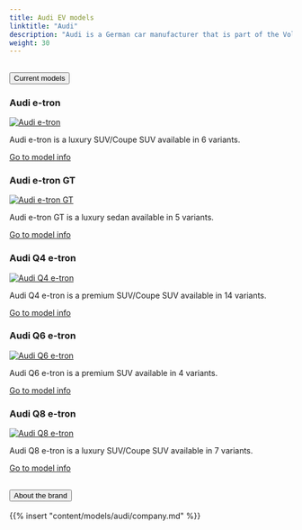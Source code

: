 ```yaml
---
title: Audi EV models
linktitle: "Audi"
description: "Audi is a German car manufacturer that is part of the Volkswagen Group. It is known for its premium and sporty vehicles, as well as its slogan 'Vorsprung durch Technik', which means 'Progress through Technology'."
weight: 30
---
```

<!-- markdownlint-disable MD033 -->
<!-- markdownlint-disable MD010 -->


<div class="accordion" id="accordionPanelsStayOpenExample">
    <div class="accordion-item">
        <h2 class="accordion-header">
            <button class="accordion-button" type="button" data-bs-toggle="collapse" data-bs-target="#panelsStayOpen-collapseOne" aria-expanded="true" aria-controls="panelsStayOpen-collapseOne">
                        Current models
            </button>
        </h2>
        <div id="panelsStayOpen-collapseOne" class="accordion-collapse collapse show">
            <div class="accordion-body">
    <div class="container p-3 mb-4 bg-body-tertiary rounded border">
        <h3>Audi e-tron</h3>
        <div class="row">
            <div class="col col-12 col-md-6">
                <a href="e-tron">
                    <img src="https://media.evkx.net/multimedia/models/audi/e-tron/e-tron_s/main_1_st.jpg" class="img-fluid" alt="Audi e-tron" >
                </a>
            </div>
            <div class="col col-12 col-md-6"><p>
Audi e-tron is a luxury SUV/Coupe SUV available in 6 variants.
</p>
	<a href="e-tron/" class="btn btn-outline-primary" role="button">Go to model info</a>
		</div>
	</div>
</div>
    <div class="container p-3 mb-4 bg-body-tertiary rounded border">
        <h3>Audi e-tron GT</h3>
        <div class="row">
            <div class="col col-12 col-md-6">
                <a href="e-tron_gt">
                    <img src="https://media.evkx.net/multimedia/models/audi/e-tron_gt/e-tron_gt/main_1_st.jpg" class="img-fluid" alt="Audi e-tron GT" >
                </a>
            </div>
            <div class="col col-12 col-md-6"><p>
Audi e-tron GT is a luxury sedan available in 5 variants.
</p>
	<a href="e-tron_gt/" class="btn btn-outline-primary" role="button">Go to model info</a>
		</div>
	</div>
</div>
    <div class="container p-3 mb-4 bg-body-tertiary rounded border">
        <h3>Audi Q4 e-tron</h3>
        <div class="row">
            <div class="col col-12 col-md-6">
                <a href="q4_e-tron">
                    <img src="https://media.evkx.net/multimedia/models/audi/q4_e-tron/q4_sportback_50_e-tron_quattro/main_1_st.jpg" class="img-fluid" alt="Audi Q4 e-tron" >
                </a>
            </div>
            <div class="col col-12 col-md-6"><p>
Audi Q4 e-tron is a premium SUV/Coupe SUV available in 14 variants.
</p>
	<a href="q4_e-tron/" class="btn btn-outline-primary" role="button">Go to model info</a>
		</div>
	</div>
</div>
    <div class="container p-3 mb-4 bg-body-tertiary rounded border">
        <h3>Audi Q6 e-tron</h3>
        <div class="row">
            <div class="col col-12 col-md-6">
                <a href="q6_e-tron">
                    <img src="https://media.evkx.net/multimedia/models/audi/q6_e-tron/q6_e-tron_quattro/main_1_st.jpg" class="img-fluid" alt="Audi Q6 e-tron" >
                </a>
            </div>
            <div class="col col-12 col-md-6"><p>
Audi Q6 e-tron is a premium SUV available in 4 variants.
</p>
	<a href="q6_e-tron/" class="btn btn-outline-primary" role="button">Go to model info</a>
		</div>
	</div>
</div>
    <div class="container p-3 mb-4 bg-body-tertiary rounded border">
        <h3>Audi Q8 e-tron</h3>
        <div class="row">
            <div class="col col-12 col-md-6">
                <a href="q8_e-tron">
                    <img src="https://media.evkx.net/multimedia/models/audi/q8_e-tron/sq8_e-tron/exterior_1_st.jpeg" class="img-fluid" alt="Audi Q8 e-tron" >
                </a>
            </div>
            <div class="col col-12 col-md-6"><p>
Audi Q8 e-tron is a luxury SUV/Coupe SUV available in 7 variants.
</p>
	<a href="q8_e-tron/" class="btn btn-outline-primary" role="button">Go to model info</a>
		</div>
	</div>
</div>
        </div>
    </div>
</div><div class="accordion-item">
    <h2 class="accordion-header">
        <button class="accordion-button" type="button" data-bs-toggle="collapse" data-bs-target="#module-company" aria-expanded="true" aria-controls="module-company">
            About the brand
        </button>
    </h2>
    <div id="module-company" class="accordion-collapse collapse">
        <div class="accordion-body">
{{% insert "content/models/audi/company.md" %}}
</div>
</div>
</div>
</div>
